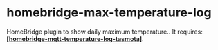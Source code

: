 # homebridge-max-temperature-log
HomeBridge plugin to show daily maximum temperature.. It requires: [**[homebridge-mqtt-temperature-log-tasmota]**](https://www.npmjs.com/package/homebridge-mqtt-temperature-log-tasmota).
